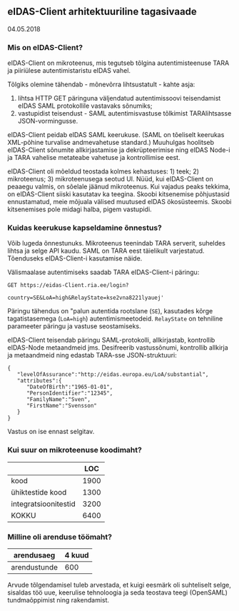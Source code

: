
## eIDAS-Client arhitektuuriline tagasivaade

04.05.2018

### Mis on eIDAS-Client?

eIDAS-Client on mikroteenus, mis tegutseb tõlgina autentimisteenuse TARA ja piiriülese autentimistaristu eIDAS vahel.

Tõlgiks olemine tähendab - mõnevõrra lihtsustatult - kahte asja:
1) lihtsa HTTP GET päringuna väljendatud autentimissoovi teisendamist eIDAS SAML protokollile vastavaks sõnumiks;
2) vastupidist teisendust - SAML autentimisvastuse tõlkimist TARAlihtsasse JSON-vormingusse.

eIDAS-Client peidab eIDAS SAML keerukuse. (SAML on tõeliselt keerukas XML-põhine turvalise andmevahetuse standard.) Muuhulgas hoolitseb eIDAS-Client sõnumite allkirjastamise ja dekrüpteerimise ning eIDAS Node-i ja TARA vahelise metateabe vahetuse ja kontrollimise eest.

eIDAS-Client oli mõeldud teostada kolmes kehastuses: 1) teek; 2) mikroteenus; 3) mikroteenusega seotud UI. Nüüd, kui eIDAS-Client on peaaegu valmis, on sõelale  jäänud mikroteenus. Kui vajadus peaks tekkima, on eIDAS-Client siiski kasutatav ka teegina. Skoobi kitsenemise põhjustasid ennustamatud, meie mõjuala välised muutused eIDAS ökosüsteemis. Skoobi kitsenemises pole midagi halba, pigem vastupidi.

### Kuidas keerukuse kapseldamine õnnestus?

Võib lugeda õnnestunuks. Mikroteenus teenindab TARA serverit, suheldes lihtsa ja selge API kaudu. SAML on TARA eest täielikult varjestatud. Tõenduseks eIDAS-Client-i kasutamise näide.

Välismaalase autentimiseks saadab TARA eIDAS-Client-i päringu:


```
GET https://eidas-Client.ria.ee/login?

country=SE&LoA=high&RelayState=kse2vna8221lyauej'
```

Päringu tähendus on "palun autentida rootslane (`SE`), kasutades kõrge tagatistasemega (`LoA=high`) autentimismeetodeid. `RelayState` on tehniline parameeter päringu ja vastuse seostamiseks.

eIDAS-Client teisendab päringu SAML-protokolli, allkirjastab, kontrollib eIDAS-Node metaandmeid jms. Desifreerib vastussõnumi, kontrollib allkirja ja metaandmeid ning edastab TARA-sse JSON-struktuuri:

```
{
   "levelOfAssurance":"http://eidas.europa.eu/LoA/substantial",
   "attributes":{
      "DateOfBirth":"1965-01-01",
      "PersonIdentifier":"12345",
      "FamilyName":"Sven",
      "FirstName":"Svensson"
   }
}
```

Vastus on ise ennast selgitav.

### Kui suur on mikroteenuse koodimaht?

|     | LOC        |
|------|-----------|
| kood | 1900 |
| ühiktestide kood | 1300 |
| integratsioonitestid | 3200 |
| KOKKU | 6400 |

### Milline oli arenduse töömaht?

| arendusaeg | 4 kuud | 
|------|-----------|
| arendustunde | 600  |

Arvude tõlgendamisel tuleb arvestada, et kuigi eesmärk oli suhteliselt selge, sisaldas töö uue, keerulise tehnoloogia ja seda teostava teegi (OpenSAML) tundmaõppimist ning rakendamist.
